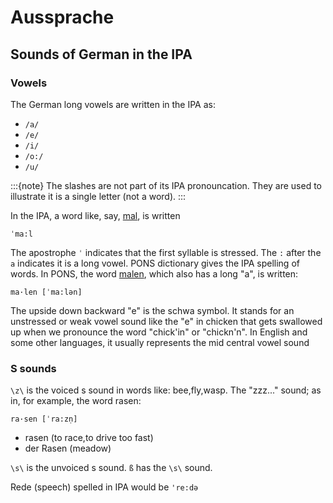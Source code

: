 # Aussprache

## Sounds of German in the IPA

### Vowels

The German long vowels are written in the IPA as:

- `/a/`
- `/e/`
- `/i/`
- `/o:/`
- `/u/`

:::{note}
The slashes are not part of its IPA pronouncation.  They are used to illustrate it is a single letter (not a word).
:::

In the IPA, a word like, say, [mal](https://en.pons.com/translate/german-english/mal), is written

```
ˈma:l
```

The apostrophe `ˈ` indicates that the first syllable is stressed.  The `:` after the `a` indicates it is a long vowel. PONS dictionary gives
the IPA spelling of words. In PONS, the word [malen](https://en.pons.com/translate/german-english/malen), which also has a long "a", is written:

```
ma·len [ˈma:lən]
```

The upside down backward "e" is the schwa symbol. It stands for an unstressed or weak vowel sound like the "e" in chicken that gets swallowed
up when we pronounce the word "chick'in" or "chickn'n". In English and some other languages, it usually represents the mid central vowel sound

###  S sounds

`\z\` is the voiced s sound in words like: bee,fly,wasp. The "zzz..." sound; as in, for example, the word rasen:

```
ra·sen [ˈra:zn̩]
```

- rasen (to race,to drive too fast)
- der Rasen (meadow)

`\s\` is the unvoiced s sound. `ß` has the `\s\` sound.

Rede (speech) spelled in IPA would be `'re:də`
